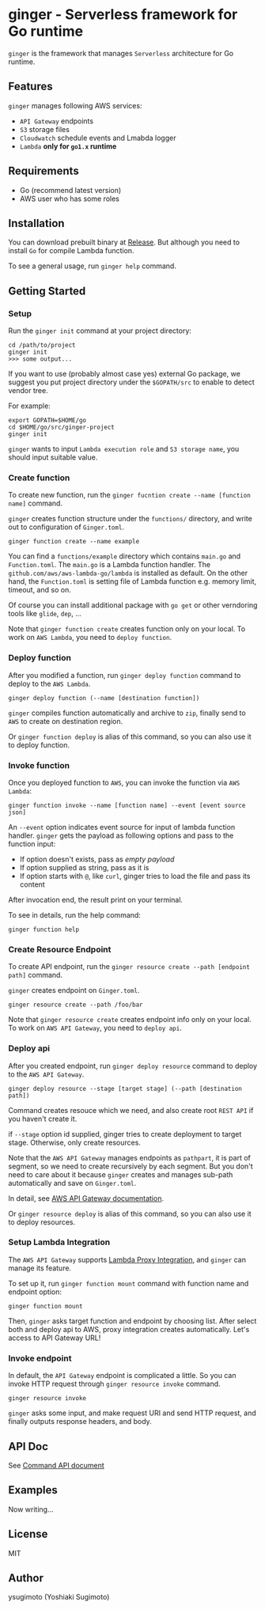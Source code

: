 # ginger - Serverless framework for Go runtime

`ginger` is the framework that manages `Serverless` architecture for Go runtime.

## Features

`ginger` manages following AWS services:

- `API Gateway` endpoints
- `S3` storage files
- `Cloudwatch` schedule events and Lmabda logger
- `Lambda` __only for `go1.x` runtime__

## Requirements

- Go (recommend latest version)
- AWS user who has some roles

## Installation

You can download prebuilt binary at [Release](https://github.com/ysugimoto/ginger/releases).
But although you need to install `Go` for compile Lambda function.

To see a general usage, run `ginger help` command.

## Getting Started

### Setup

Run the `ginger init` command at your project directory:


```
cd /path/to/project
ginger init
>>> some output...
```

If you want to use (probably almost case yes) external Go package, we suggest you put project directory under the `$GOPATH/src` to enable to detect vendor tree.

For example:

```
export GOPATH=$HOME/go
cd $HOME/go/src/ginger-project
ginger init
```

`ginger` wants to input `Lambda execution role` and `S3 storage name`, you should input suitable value.

### Create function

To create new function, run the `ginger fucntion create --name [function name]` command.

`ginger` creates function structure under the `functions/` directory, and write out to configuration of `Ginger.toml`.

```
ginger function create --name example
```

You can find a `functions/example` directory which contains `main.go` and `Function.toml`.
The `main.go` is a Lambda function handler. The `github.com/aws/aws-lambda-go/lambda` is installed as default.
On the other hand, the `Function.toml` is setting file of Lambda function e.g. memory limit, timeout, and so on.

Of course you can install additional package with `go get` or other verndoring tools like `glide`, `dep`, ...

Note that `ginger function create` creates function only on your local. To work on `AWS Lambda`, you need to `deploy function`.

### Deploy function

After you modified a function, run `ginger deploy function` command to deploy to the `AWS Lambda`.

```
ginger deploy function (--name [destination function])
```

`ginger` compiles function automatically and archive to `zip`, finally send to `AWS` to create on destination region.

Or `ginger function deploy` is alias of this command, so you can also use it to deploy function.

### Invoke function

Once you deployed function to `AWS`, you can invoke the function via `AWS Lambda`:

```
ginger function invoke --name [function name] --event [event source json]
```

An `--event` option indicates event source for input of lambda function handler. `ginger` gets the payload as following options and pass to the function input:

- If option doesn't exists, pass as _empty payload_
- If option supplied as string, pass as it is
- If option starts with `@`, like `curl`, ginger tries to load the file and pass its content

After invocation end, the result print on your terminal.

To see in details, run the help command:

```
ginger function help
```

### Create Resource Endpoint

To create API endpoint, run the `ginger resource create --path [endpoint path]` command.

`ginger` creates endpoint on `Ginger.toml`.

```
ginger resource create --path /foo/bar
```

Note that `ginger resource create` creates endpoint info only on your local. To work on `AWS API Gateway`, you need to `deploy api`.

### Deploy api

After you created endpoint, run `ginger deploy resource` command to deploy to the `AWS API Gateway`.

```
ginger deploy resource --stage [target stage] (--path [destination path])
```

Command creates resouce which we need, and also create root `REST API` if you haven't create it.

if `--stage` option id supplied, ginger tries to create deployment to target stage. Otherwise, only create resources.

Note that the `AWS API Gateway` manages endpoints as `pathpart`, it is part of segment, so we need to create recursively by each segment.
But you don't need to care about it because `ginger` creates and manages sub-path automatically and save on `Ginger.toml`.

In detail, see [AWS API Gateway documentation](https://docs.aws.amazon.com/apigateway/latest/developerguide/api-gateway-method-settings-method-request.html).

Or `ginger resource deploy` is alias of this command, so you can also use it to deploy resources.

### Setup Lambda Integration

The `AWS API Gateway` supports [Lambda Proxy Integration](https://docs.aws.amazon.com/apigateway/latest/developerguide/api-gateway-create-api-as-simple-proxy-for-lambda.html), and `ginger` can manage its feature.

To set up it, run `ginger function mount` command with function name and endpoint option:

```
ginger function mount
```

Then, `ginger` asks target function and endpoint by choosing list. After select both and deploy api to AWS, proxy integration creates automatically.
Let's access to API Gateway URL!

### Invoke endpoint

In default, the `API Gateway` endpoint is complicated a little. So you can invoke HTTP request through `ginger resource invoke` command.

```
ginger resource invoke
```

`ginger` asks some input, and make request URI and send HTTP request, and finally outputs response headers, and body.

## API Doc

See [Command API document](https://github.com/ysugimoto/ginger/blob/master/docs/command.md)

## Examples

Now writing...

## License

MIT

## Author

ysugimoto (Yoshiaki Sugimoto)


